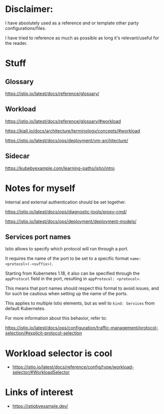 # Disclaimer:

I have absolutely used as a reference and or template other party configurations/files.

I have tried to reference as much as possible as long it's relevant/useful for the reader.

# Stuff

## Glossary

https://istio.io/latest/docs/reference/glossary/


## Workload

https://istio.io/latest/docs/reference/glossary/#workload

https://kiali.io/docs/architecture/terminology/concepts/#workload


https://istio.io/latest/docs/ops/deployment/vm-architecture/


## Sidecar

https://kubebyexample.com/learning-paths/istio/intro


# Notes for myself

Internal and external authentication should be set together.


https://istio.io/latest/docs/ops/diagnostic-tools/proxy-cmd/

https://istio.io/latest/docs/ops/deployment/deployment-models/

## Services port names

Istio allows to specify which protocol will run through a port.

It requires the name of the port to be set to a specific format `name: <protocol>(-<suffix>)`.

Starting from Kubernetes 1.18, it also can be specified through the `appProtocol` field in the port, resulting in `appProtocol: <protocol>`.

This means that port names should respect this format to avoid issues, and for such be cautious when setting up  the name of the ports. 

This applies to multiple Istio elements, but as well to `kind: Services` from default Kubernetes.

For more information about this behavior, refer to:

https://istio.io/latest/docs/ops/configuration/traffic-management/protocol-selection/#explicit-protocol-selection



# Workload selector is cool

- https://istio.io/latest/docs/reference/config/type/workload-selector/#WorkloadSelector

# Links of interest

- https://istiobyexample.dev/

